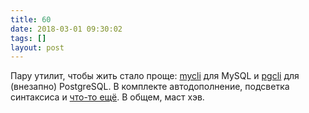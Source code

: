 ```yaml
---
title: 60
date: 2018-03-01 09:30:02
tags: []
layout: post
---
```


Пару утилит, чтобы жить стало проще: [mycli](http://www.mycli.net/) для MySQL и [pgcli](https://www.pgcli.com/) для (внезапно) PostgreSQL. В комплекте автодополнение, подсветка синтаксиса и [что-то ещё](http://www.mycli.net/docs). В общем, маст хэв.
